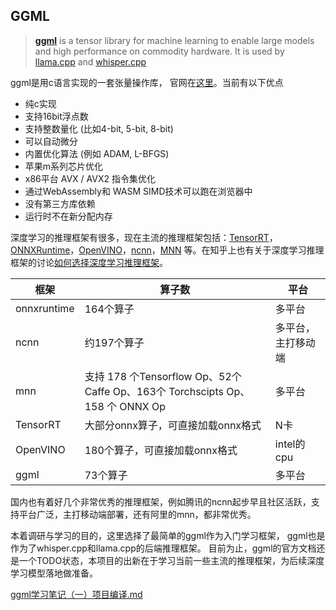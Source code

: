 ## GGML

> [**ggml**](https://github.com/ggerganov/ggml) is a tensor library for machine learning to enable large models and high performance on commodity hardware. It is used by [llama.cpp](https://github.com/ggerganov/llama.cpp) and [whisper.cpp](https://github.com/ggerganov/whisper.cpp)

ggml是用c语言实现的一套张量操作库， 官网在[这里](https://ggml.ai)。当前有以下优点

- 纯c实现
- 支持16bit浮点数
- 支持整数量化 (比如4-bit, 5-bit, 8-bit)
- 可以自动微分
- 内置优化算法 (例如 ADAM, L-BFGS)
- 苹果m系列芯片优化
- x86平台 AVX / AVX2 指令集优化
- 通过WebAssembly和 WASM SIMD技术可以跑在浏览器中
- 没有第三方库依赖
- 运行时不在新分配内存



深度学习的推理框架有很多，现在主流的推理框架包括：[TensorRT](https://developer.nvidia.com/tensorrt)，[ONNXRuntime](https://onnxruntime.ai/)，[OpenVINO](https://link.zhihu.com/?target=https%3A//www.intel.com/content/www/us/en/developer/tools/openvino-toolkit/overview.html)，[ncnn](https://link.zhihu.com/?target=https%3A//github.com/Tencent/ncnn)，[MNN](https://link.zhihu.com/?target=https%3A//github.com/alibaba/MNN) 等。在知乎上也有关于深度学习推理框架的讨论[如何选择深度学习推理框架](https://www.zhihu.com/question/346965029)。

| 框架          | 算子数                                                                  | 平台        |
|-------------|----------------------------------------------------------------------|-----------|
| onnxruntime | 164个算子                                                               | 多平台       |
| ncnn        | 约197个算子                                                              | 多平台，主打移动端 |
| mnn         | 支持 178 个Tensorflow Op、52个 Caffe Op、163个 Torchscipts Op、158 个 ONNX Op | 多平台       |
| TensorRT    | 大部分onnx算子，可直接加载onnx格式                                                | N卡        |
| OpenVINO    | 180个算子，可直接加载onnx格式                                                   | intel的cpu |
| ggml        | 73个算子                                                                | 多平台       |


国内也有着好几个非常优秀的推理框架，例如腾讯的ncnn起步早且社区活跃，支持平台广泛，主打移动端部署，还有阿里的mnn，都非常优秀。

本着调研与学习的目的，这里选择了最简单的ggml作为入门学习框架， ggml也是作为了whisper.cpp和llama.cpp的后端推理框架。
目前为止，ggml的官方文档还是一个TODO状态，本项目的出新在于学习当前一些主流的推理框架，为后续深度学习模型落地做准备。





[ggml学习笔记（一）项目编译.md](notes/ggml学习笔记（一）项目编译.md)
